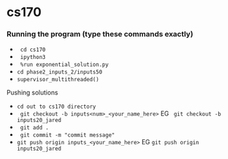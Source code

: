# cs170


### Running the program (type these commands exactly)
* ``` cd cs170```
* ``` ipython3```
* ``` %run exponential_solution.py```
* ```cd phase2_inputs_2/inputs50```
* ```supervisor_multithreaded()``` 

Pushing solutions 
* ```cd out to cs170 directory```
* ``` git checkout -b inputs<num>_<your_name_here>``` EG ``` git checkout -b inputs20_jared```
* ``` git add .```
* ``` git commit -m "commit message"``` 
* ``` git push origin inputs_<your_name_here> ``` EG ```git push origin inputs20_jared```



